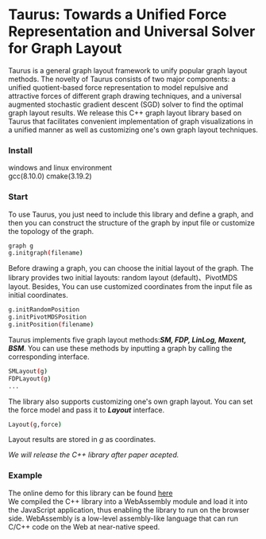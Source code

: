 <!-- # taurusgl.github.io -->
<!-- # taurusgl.github.io -->
Taurus: Towards a Unified Force Representation and Universal Solver for Graph Layout
====
Taurus is a general graph layout framework to unify popular graph layout methods. The novelty of Taurus consists of two major components: a unified quotient-based force representation to model repulsive and attractive forces of different graph drawing techniques, and a universal augmented stochastic gradient descent (SGD) solver to find the optimal graph layout results. We release this C++ graph layout library based on Taurus that facilitates convenient implementation of graph visualizations in a unified manner as well as customizing one's own graph layout techniques.


### Install
windows and linux environment  
gcc(8.10.0) cmake(3.19.2)

<!-- ### Build
 -->
### Start
To use Taurus, you just need to include this library and define a graph, and then you can construct the structure of the graph by input file or customize the topology of the graph.
```bash
graph g
g.initgraph(filename)
```

Before drawing a graph, you can choose the initial layout of the graph. The library provides two initial layouts: random layout (default)、PivotMDS layout. Besides, You can use customized coordinates from the input file as initial coordinates.
```bash
g.initRandomPosition
g.initPivotMDSPosition
g.initPosition(filename)
```
Taurus implements five graph layout methods:***SM, FDP, LinLog, Maxent, BSM***. You can use these methods by inputting a graph by calling the corresponding interface.
```bash
SMLayout(g)
FDPLayout(g)
...
```
The library also supports customizing one's own graph layout. You can set the force model and pass it to ***Layout*** interface.
```bash
Layout(g,force)
```
Layout results are stored in *g* as coordinates.  

*We will release the C++ library after paper acepted.*

### Example
The online demo for this library can be found [here](https://taurusgl.github.io/)  
We compiled the C++ library into a WebAssembly module and load it into the JavaScript application, thus enabling the library to run on the browser side. WebAssembly is a low-level assembly-like language that can run C/C++ code on the Web at near-native speed.

